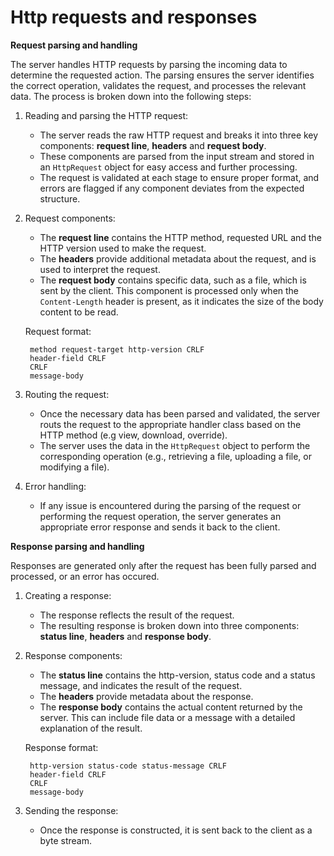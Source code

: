 # Http requests and responses

**Request parsing and handling**

The server handles HTTP requests by parsing the incoming data to determine the requested action. The parsing ensures the server identifies the correct operation, validates the request, and processes the relevant data. The process is broken down into the following steps:

1. Reading and parsing the HTTP request: 
   - The server reads the raw HTTP request and breaks it into three key components: **request line**, **headers** and **request body**.
   - These components are parsed from the input stream and stored in an `HttpRequest` object for easy access and further processing.
   - The request is validated at each stage to ensure proper format, and errors are flagged if any component deviates from the expected structure.

2. Request components:
   - The **request line** contains the HTTP method, requested URL and the HTTP version used to make the request.
   - The **headers** provide additional metadata about the request, and is used to interpret the request. 
   - The **request body** contains specific data, such as a file, which is sent by the client. This component is processed only when the `Content-Length` header is present, as it indicates the size of the body content to be read.

   Request format:
   ```plaintext
    method request-target http-version CRLF
    header-field CRLF
    CRLF
    message-body
   ```
   
3. Routing the request:
   - Once the necessary data has been parsed and validated, the server routs the request to the appropriate handler class based on the HTTP method (e.g view, download, override). 
   - The server uses the data in the `HttpRequest` object to perform the corresponding operation (e.g., retrieving a file, uploading a file, or modifying a file).

4. Error handling:
   - If any issue is encountered during the parsing of the request or performing the request operation, the server generates an appropriate error response and sends it back to the client. 

**Response parsing and handling**

Responses are generated only after the request has been fully parsed and processed, or an error has occured.

1. Creating a response:
   - The response reflects the result of the request.
   - The resulting response is broken down into three components: **status line**, **headers** and **response body**.

2. Response components:
   - The **status line** contains the http-version, status code and a status message, and indicates the result of the request.
   - The **headers** provide metadata about the response. 
   - The **response body** contains the actual content returned by the server. This can include file data or a message with a detailed explanation of the result.

   Response format:
   ```plaintext
    http-version status-code status-message CRLF
    header-field CRLF
    CRLF
    message-body
   ```

3. Sending the response:
   - Once the response is constructed, it is sent back to the client as a byte stream.